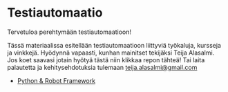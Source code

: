 # Testiautomaatio

Tervetuloa perehtymään testiautomaatioon!

Tässä materiaalissa esitellään testiautomaatioon liittyviä työkaluja, kursseja ja vinkkejä. Hyödynnä vapaasti, kunhan mainitset tekijäksi Teija Alasalmi. Jos koet saavasi jotain hyötyä tästä niin klikkaa repon tähteä! Tai laita palautetta ja kehitysehdotuksia tulemaan teija.alasalmi@gmail.com

- [Python & Robot Framework](python_robot.md)
